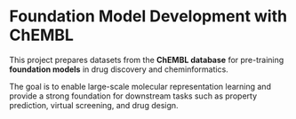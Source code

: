 # Foundation Model Development with ChEMBL

This project prepares datasets from the **ChEMBL database** for pre-training **foundation models** in drug discovery and cheminformatics.  


The goal is to enable large-scale molecular representation learning and provide a strong foundation for downstream tasks such as property prediction, virtual screening, and drug design.
